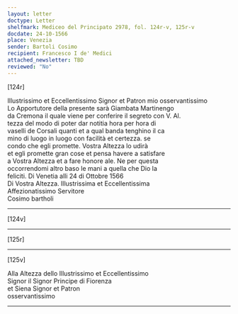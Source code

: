 ```yaml
---
layout: letter
doctype: Letter
shelfmark: Mediceo del Principato 2978, fol. 124r-v, 125r-v
docdate: 24-10-1566
place: Venezia
sender: Bartoli Cosimo
recipient: Francesco I de' Medici
attached_newsletter: TBD
reviewed: "No"
---
```


[124r]  
  
  
Illustrissimo et Eccellentissimo Signor et Patron mio osservantissimo  
Lo Apportutore della presente sarà Giambata Martinengo  
da Cremona il quale viene per conferire il segreto con V. Al.  
tezza del modo di poter dar notitia hora per hora di  
vaselli de Corsali quanti et a qual banda tenghino il ca  
mino di luogo in luogo con facilità et certezza. se  
condo che egli promette. Vostra Altezza lo udirà  
et egli promette gran cose et pensa havere a satisfare  
a Vostra Altezza et a fare honore ale. Ne per questa  
occorrendomi altro baso le mani a quella che Dio la  
feliciti. Di Venetia alli 24 di Ottobre 1566  
Di Vostra Altezza. Illustrissima et Eccellentissima  
Affezionatissimo Servitore  
Cosimo bartholi  
  
---  

[124v]  
  
  
  
---  

[125r]  
  
  
  
---  

[125v]  
  
  
Alla Altezza dello Illustrissimo et Eccellentissimo  
Signor il Signor Principe di Fiorenza  
et Siena Signor et Patron  
osservantissimo  
  
---  

